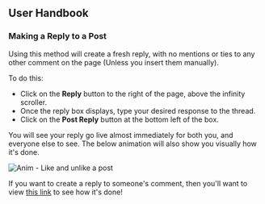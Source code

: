 ## User Handbook
### Making a Reply to a Post

Using this method will create a fresh reply, with no mentions or ties to any other comment on the page (Unless you insert them manually).

To do this:

 - Click on the **Reply** button to the right of the page, above the infinity scroller.
 - Once the reply box displays, type your desired response to the thread.
 - Click on the **Post Reply** button at the bottom left of the box.
 
You will see your reply go live almost immediately for both you, and everyone else to see. The below animation will also show you visually how it's done.

![Anim - Like and unlike a post](http://i.imgur.com/4YQv9FJ.gif)

If you want to create a reply to someone's comment, then you'll want to view [this link](replycomment.md) to see how it's done!
